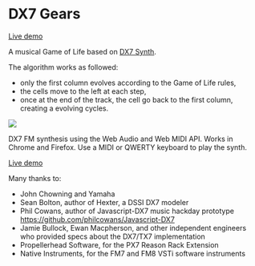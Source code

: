 DX7 Gears
=================

[Live demo](https://arthursw.github.io/dx7-gears/)

A musical Game of Life based on [DX7 Synth](https://github.com/mmontag/dx7-synth-js/).

The algorithm works as followed:
 - only the first column evolves according to the Game of Life rules, 
 - the cells move to the left at each step,
 - once at the end of the track, the cell go back to the first column, creating a evolving cycles.

![](http://voices.washingtonpost.com/postrock/yamaha-dx-7.jpg)

DX7 FM synthesis using the Web Audio and Web MIDI API. Works in Chrome and Firefox.
Use a MIDI or QWERTY keyboard to play the synth.

[Live demo](http://mmontag.github.io/dx7-synth-js/)

Many thanks to:

- John Chowning and Yamaha
- Sean Bolton, author of Hexter, a DSSI DX7 modeler
- Phil Cowans, author of Javascript-DX7 music hackday prototype https://github.com/philcowans/Javascript-DX7
- Jamie Bullock, Ewan Macpherson, and other independent engineers who provided specs about the DX7/TX7 implementation
- Propellerhead Software, for the PX7 Reason Rack Extension
- Native Instruments, for the FM7 and FM8 VSTi software instruments
